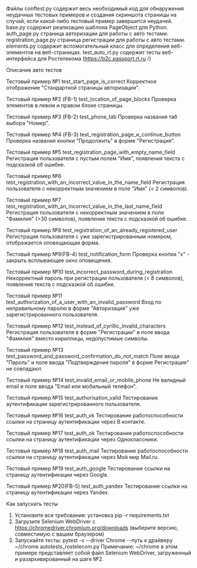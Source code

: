 Файлы
conftest.py содержит весь необходимый код для обнаружения неудачных тестовых примеров и создания скриншота страницы на случай, если какой-либо тестовый пример завершится неудачей.
base.py содержит реализацию шаблона PageObject для Python.
auth_page.py страница авторизации для работы с авто тестами.
registration_page.py страница регистрации для работы с авто тестами.
elements.py содержит вспомогательный класс для определения веб-элементов на веб-страницах.
test_auto_rt.py содержит тесты веб- интерфейса для Ростелекома (https://b2c.passport.rt.ru /)

Описание авто тестов

Тестовый пример №1 test_start_page_is_correct Корректное отображение "Стандартной страницы авторизации".

Тестовый пример №2 (FB-1) test_location_of_page_blocks Проверка элементов в левом и правом блоке страницы.

Тестовый пример №3 (FB-2) test_phone_tab Проверка названия таб выбора "Номер".

Тестовый пример №4 (FB-3) test_registration_page_и_continue_button Проверка названия кнопки "Продолжить" в форме "Регистрация".

Тестовый пример №5 test_registration_page_with_empty_name_field Регистрация пользователя с пустым полем "Имя", появления текста с подсказкой об ошибке.

Тестовый пример №6 test_registration_with_an_incorrect_value_in_the_name_field Регистрация пользователя с некорректным значением в поле "Имя" (< 2 символов).

Тестовый пример №7 test_registration_with_an_incorrect_value_in_the_last_name_field Регистрация пользователя с некорректным значением в поле "Фамилия" (>30 символов), появление текста с подсказкой об ошибке.

Тестовый пример №8 test_registration_of_an_already_registered_user Регистрация пользователя с уже зарегистрированным номером, отображается оповещающая форма.

Тестовый пример №9(FB-4) test_notification_form Проверка кнопки "х" - закрыть всплывающее окно оповещения.

Тестовый пример №10 test_incorrect_password_during_registration Некорректный пароль при регистрации пользователя (< 8 символов), появления текста с подсказкой об ошибке.

Тестовый пример №11 test_authorization_of_a_user_with_an_invalid_password Вход по неправильному паролю в форме "Авторизация" уже зарегистрированного пользователя.

Тестовый пример №12 test_instead_of_cyrillic_invalid_characters Регистрация пользователя в форме "Регистрации" в поле ввода "Фамилия" вместо кириллицы, недопустимые символы.

Тестовый пример №13 test_password_and_password_confirmation_do_not_match Поле ввода "Пароль" и поле ввода "Подтверждение пароля" в форме Регистрация" не совпадают.

Тестовый пример №14 test_invalid_email_or_mobile_phone Не валидный email в поле ввода "Email или мобильный телефон".

Тестовый пример №15 test_authorisation_valid Тестирование аутентификации зарегистрированного пользователя.

Тестовый пример №16 test_auth_vk Тестирование  работоспособности ссылки на  страницу аутентификации через В контакте.

Тестовый пример №17 test_auth_ok Тестирование работоспособности ссылки на  страницу аутентификации через Одноклассники.

Тестовый пример №18 test_auth_mail Тестирование работоспособности ссылки на  страницу аутентификации через Мой мир Mail.ru.

Тестовый пример №19 test_auth_google Тестирование  ссылки на  страницу аутентификации через Google.

Тестовый пример №20(FB-5) test_auth_yandex Тестирование  ссылки на  страницу аутентификации через Yandex.




Как запускать тесты
1.	Установите все требования:
установка pip -r requirements.txt
2.	Загрузите Selenium WebDriver с https://chromedriver.chromium.org/downloads (выберите версию, совместимую с вашим браузером)
3.	Запускайте тесты:
pytest -v --driver Chrome --путь к драйверу ~/chrome autotests_rostelecom.py
Примечание:
~/chrome в этом примере представляет собой файл Selenium WebDriver, загруженный и разархивированный на шаге №2.

